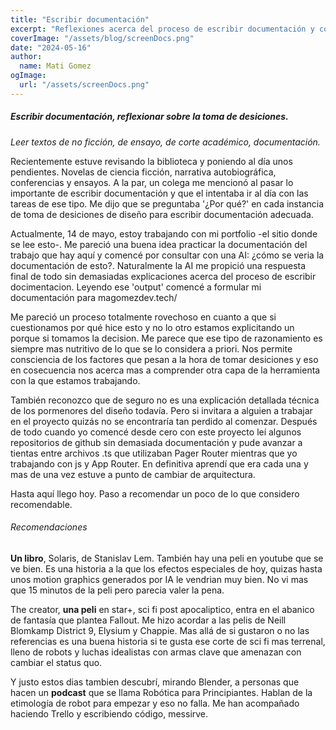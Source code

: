```yaml
---
title: "Escribir documentación"
excerpt: "Reflexiones acerca del proceso de escribir documentación y como esto que intenta ser clarificante para un tercer resulta clarificante para uno mismo. Solo pensar en llevarlo a cabo es una buena idea. Tambián algunas recomendaciones de consumos culturales."
coverImage: "/assets/blog/screenDocs.png"
date: "2024-05-16"
author:
  name: Mati Gomez
ogImage:
  url: "/assets/screenDocs.png"
---
```


##### Escribir documentación, reflexionar sobre la toma de desiciones. 

*Leer textos de no ficción, de ensayo, de corte académico, documentación.*


Recientemente estuve revisando la biblioteca y poniendo al día unos pendientes. Novelas de ciencia ficción, narrativa autobiográfica, conferencias y ensayos. A la par, un colega me mencionó al pasar lo importante de escribir documentación y que el intentaba ir al día con las tareas de ese tipo. Me dijo que se preguntaba '¿Por qué?' en cada instancia de toma de desiciones de diseño para escribir documentación adecuada. 

Actualmente, 14 de mayo, estoy trabajando con mi portfolio -el sitio donde se lee esto-. Me pareció una buena idea practicar la documentación del trabajo que hay aquí y comencé por consultar con una AI: ¿cómo se veria la documentación de esto?. Naturalmente la AI me propició una respuesta final de todo sin demasiadas explicaciones acerca del proceso de escribir docimentacion. Leyendo ese 'output' comencé a formular mi documentación para magomezdev.tech/

Me pareció un proceso totalmente rovechoso en cuanto a que si cuestionamos por qué hice esto y no lo otro estamos explicitando un porque si tomamos la decision. Me parece que ese tipo de razonamiento es siempre mas nutritivo de lo que se lo considera a priori. Nos permite consciencia de los factores que pesan a la hora de tomar desiciones y eso en cosecuencia nos acerca mas a comprender otra capa de la herramienta con la que estamos trabajando.

También reconozco que de seguro no es una explicación detallada técnica de los pormenores del diseño todavía. Pero si invitara a alguien a trabajar en el proyecto quizás no se encontraría tan perdido al comenzar. Después de todo cuando yo comencé desde cero con este proyecto leí algunos repositorios de github sin demasiada documentación y pude avanzar a tientas entre archivos .ts que utilizaban Pager Router mientras que yo trabajando con js y App Router. En definitiva aprendí que era cada una y mas de una vez estuve a punto de cambiar de arquitectura.

Hasta aquí llego hoy. Paso a recomendar un poco de lo que considero recomendable. 

###### Recomendaciones

**Un libro**, Solaris, de Stanislav Lem. También hay una peli en youtube que se ve bien. Es una historia a la que los efectos especiales de hoy, quizas hasta unos motion graphics generados por IA le vendrian muy bien. No vi mas que 15 minutos de la peli pero parecia valer la pena.

The creator, **una peli** en star+, sci fi post apocaliptico, entra en el abanico de fantasía que plantea Fallout. Me hizo acordar a las pelis de Neill Blomkamp District 9, Elysium y Chappie. Mas allá de si gustaron o no las referencias es una buena historia si te gusta ese corte de sci fi mas terrenal, lleno de robots y luchas idealistas con armas clave que amenazan con cambiar el status quo.

Y justo estos dias tambien descubrí,  mirando Blender, a personas que hacen un **podcast** que se llama Robótica para Principiantes. Hablan de la etimología de robot para empezar y eso no falla. Me han acompañado haciendo Trello y escribiendo código, messirve.